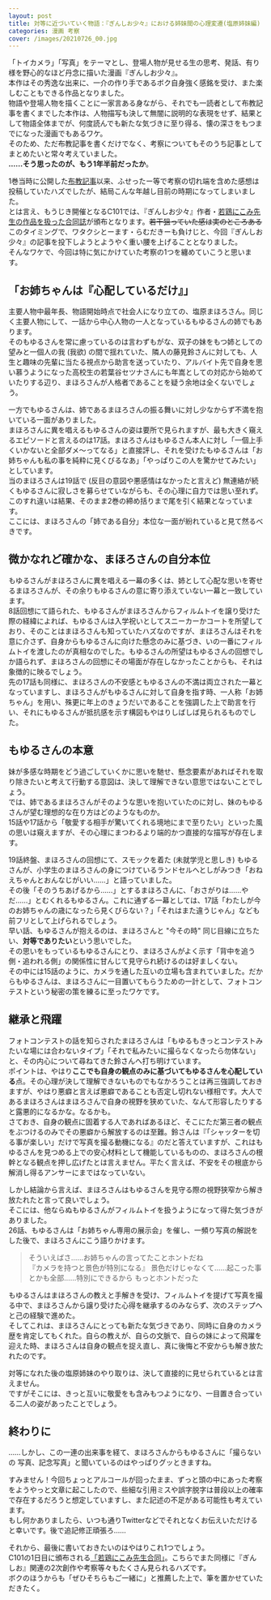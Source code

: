 ```yaml
---
layout: post
title: 対等に近づいていく物語：『ぎんしお少々』における姉妹間の心理変遷(塩原姉妹編)
categories: 漫画 考察
cover: /images/20210726_00.jpg
---
```


「トイカメラ」「写真」をテーマとし、登場人物が見せる生の思考、発話、有り様を野心的なほど丹念に描いた漫画『ぎんしお少々』。  
本作はその秀逸な出来に、一介の作り手であるボク自身強く感銘を受け、また楽しむこともできる作品となりました。  
物語や登場人物を描くことに一家言ある身ながら、それでも一読者として布教記事を書くまでした本作は、人物描写も決して無闇に説明的な表現をせず、結果として物語全体までが、何度読んでも新たな気づきに至り得る、懐の深さをもつまでになった漫画でもあるワケ。  
そのため、ただ布教記事を書くだけでなく、考察についてもそのうち記事としてまとめたいと常々考えていました。  
**……そう思ったのが、もう1年半前だったか**。

1巻当時に公開した[布教記事][Ref1]以来、ふせったー等で考察の切れ端を含めた感想は投稿していたハズでしたが、結局こんな年越し目前の時期になってしまいました。  
とは言え、もうじき開催となるC101では、『ぎんしお少々』作者・[若鶏にこみ先生の作品を扱った合同誌][Ref2]が頒布となります。~~若干狙っていた感は実のところある~~このタイミングで、ワタクシとーます・らむだきーも負けじと、今回『ぎんしお少々』の記事を投下しようとようやく重い腰を上げることとなりました。  
そんなワケで、今回は特に気にかけていた考察の1つを纏めていこうと思います。

## 「お姉ちゃんは『心配しているだけ』」

主要人物中最年長、物語開始時点で社会人になり立ての、塩原まほろさん。同じく主要人物にして、一話から中心人物の一人となっているもゆるさんの姉でもあります。  
そのもゆるさんを常に慮っているのは言わずもがな、双子の妹をもつ姉としての望みと一個人の我 (我欲) の間で揺れていた、隣人の藤見鈴さんに対しても、人生と趣味の先輩に当たる視点から助言を送っていたり、アルバイト先で自身を思い慕うようになった高校生の若葉谷セツナさんにも年嵩としての対応から始めていたりする辺り、まほろさんが人格者であることを疑う余地は全くないでしょう。

一方でもゆるさんは、姉であるまほろさんの振る舞いに対し少なからず不満を抱いている一面がありました。  
まほろさんに異を唱えるもゆるさんの姿は要所で見られますが、最も大きく窺えるエピソードと言えるのは17話。まほろさんはもゆるさん本人に対し「一個上手くいかないと全部ダメ〜ってなる」と直接評し、それを受けたもゆるさんは「お姉ちゃんも私の事を純粋に見くびるなあ」「やっぱりこの人を驚かせてみたい」としています。  
当のまほろさんは19話で (反目の意図や悪感情はなかったと言えど) 無連絡が続くもゆるさんに寂しさを募らせていながらも、その心理に自力では思い至れず。このすれ違いは結果、そのまま2巻の締め括りまで尾を引く結果となっています。  
ここには、まほろさんの「姉である自分」本位な一面が紛れていると見て然るべきです。

## 微かなれど確かな、まほろさんの自分本位

もゆるさんがまほろさんに異を唱える一幕の多くは、姉として心配な思いを寄せるまほろさんが、その余りもゆるさんの意に寄り添えていない一幕と一致しています。  
8話回想にて語られた、もゆるさんがまほろさんからフィルムトイを譲り受けた際の経緯によれば、もゆるさんは入学祝いとしてスニーカーかコートを所望しており、そのことはまほろさんも知っていたハズなのですが、まほろさんはそれを意に介さず、自身からもゆるさんに向けた懸念のみに基づき、いの一番にフィルムトイを渡したのが真相なのでした。もゆるさんの所望はもゆるさんの回想でしか語られず、まほろさんの回想にその場面が存在しなかったことからも、それは象徴的に映るでしょう。  
先の17話も同様に、まほろさんの不安感ともゆるさんの不満は両立された一幕となっていますし、まほろさんがもゆるさんに対して自身を指す時、一人称「お姉ちゃん」を用い、殊更に年上のきょうだいであることを強調した上で助言を行い、それにもゆるさんが抵抗感を示す構図もやはりしばしば見られるものでした。

## もゆるさんの本意

妹が多感な時期をどう過ごしていくかに思いを馳せ、懸念要素があればそれを取り除きたいと考えて行動する意図は、決して理解できない意思ではないことでしょう。  
では、姉であるまほろさんがそのような思いを抱いていたのに対し、妹のもゆるさんが望む理想的な在り方はどのようなものか。  
15話や17話から「敬愛する相手が驚いてくれる境地にまで至りたい」といった風の思いは窺えますが、その心理にまつわるより端的かつ直接的な描写が存在します。

19話終盤、まほろさんの回想にて、スモックを着た (未就学児と思しき) もゆるさんが、小学生のまほろさんの身につけているランドセルへとしがみつき「おねえちゃんとおんなじがいい……」と語っていました。  
その後「そのうちあげるから……」とするまほろさんに、「おさがりは……やだ……」とむくれるもゆるさん。これに通ずる一幕としては、17話「わたしが今のお姉ちゃんの歳になったら見くびらない？」「それはまた違うじゃん」なども前フリとして上げられるでしょう。  
早い話、もゆるさんが抱えるのは、まほろさんと "今その時" 同じ目線に立ちたい、**対等でありたい**という思いでした。  
その思いをもっているもゆるさんにとり、まほろさんがよく示す「背中を追う側・追われる側」の関係性に甘んじて見守られ続けるのは好ましくない。  
その中には15話のように、カメラを通した互いの立場も含まれていました。だからもゆるさんは、まほろさんに一目置いてもらうための一計として、フォトコンテストという秘密の策を練るに至ったワケです。

## 継承と飛躍

フォトコンテストの話を知らされたまほろさんは「もゆるもきっとコンテストみたいな場には合わないタイプ」「それで私みたいに撮らなくなったら勿体ない」と、その内心について尋ねてきた鈴さんへ打ち明けています。  
ポイントは、やはり**ここでも自身の観点のみに基づいてもゆるさんを心配している**点。その心理が決して理解できないものでもなかろうことは再三強調しておきますが、やはり悪癖と言えば悪癖であることも否定し切れない様相です。大人であるまほろさんはまほろさんで自身の視野を狭めていた、なんて形容したりすると露悪的になるかな。なるかも。  
さておき、自身の観点に固着する人であればあるほど、そこにただ第三者の観点をぶつけるのみでその悪癖から解放するのは至難。鈴さんは『「シャッターを切る事が楽しい」だけで写真を撮る動機になる』のだと答えていますが、これはもゆるさんを見つめる上での安心材料として機能しているものの、まほろさんの根幹となる観点を押し広げたとは言えません。平たく言えば、不安をその根底から解消し得るアンサーにまではなっていない。

しかし結論から言えば、まほろさんはもゆるさんを見守る際の視野狭窄から解き放たれたと言って良いでしょう。  
そこには、他ならぬもゆるさんがフィルムトイを扱うようになって得た気づきがありました。  
26話、もゆるさんは「お姉ちゃん専用の展示会」を催し、一頻り写真の解説をした後で、まほろさんにこう語りかけます。

> そういえばさ……お姉ちゃんの言ってたことホントだね  
『カメラを持つと景色が特別になる』
景色だけじゃなくて……起こった事とかも全部……特別にできるから もっとホントだった

もゆるさんはまほろさんの教えと手解きを受け、フィルムトイを提げて写真を撮る中で、まほろさんから譲り受けた心得を継承するのみならず、次のステップへと己の経験で進めた。  
そしてこれは、まほろさんにとっても新たな気づきであり、同時に自身のカメラ歴を肯定してもくれた。自らの教えが、自らの文脈で、自らの妹によって飛躍を迎えた時、まほろさんは自身の観点を捉え直し、真に後悔と不安からも解き放たれたのです。

対等になれた後の塩原姉妹のやり取りは、決して直接的に見せられているとは言えません。  
ですがそこには、きっと互いに敬愛をも含みもつようになり、一目置き合っている二人の姿があったことでしょう。

## 終わりに

……しかし、この一連の出来事を経て、まほろさんからもゆるさんに「撮らないの 写真、記念写真」と聞いているのはやっぱりグッときますね。

すみません！今回ちょっとアルコールが回ったまま、ずっと頭の中にあった考察をようやっと文章に起こしたので、些細な引用ミスや誤字脱字は普段以上の確率で存在するだろうと想定していますし、また記述の不足がある可能性も考えています。  
もし何かありましたら、いつも通りTwitterなどでそれとなくお伝えいただけると幸いです。後で追記修正頑張ろ……

それから、最後に書いておきたいのはやはりこれ1つでしょう。  
C101の1日目に頒布される[「若鶏にこみ先生合同」][Ref2]。こちらでまた同様に『ぎんしお』関連の2次創作や考察等々もたくさん見られるハズです。  
ボクのほうからも「ぜひそちらもご一緒に」と推薦した上で、筆を置かせていただきたく。

[Ref1]: /2021-07-26-comic/
[Ref2]: https://twitter.com/iwasakiizumi/status/1607708003586789379
